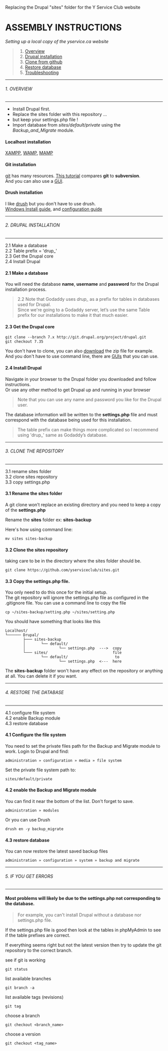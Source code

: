 Replacing the Drupal "sites" folder for the Y Service Club website

# ASSEMBLY INSTRUCTIONS

*Setting up a local copy of the yservice.ca website*

> 1.	[Overview](#1-overview)
> 2.	[Drupal installation](#2-drupal-installation)
> 3.	[Clone from github](#3-clone-the-repository)
> 4.	[Restore database](#4-restore-the-database)
> 5.	[Troubleshooting](#5-if-you-get-errors)


***
###### 1. OVERVIEW
---
+ Install Drupal first. 
+ Replace the sites folder with this repository ...  
+ but keep your settings.php file !  
+ Import database from *sites/default/private* using the *Backup_and_Migrate* module.  



#### Localhost installation

[XAMPP](https://www.apachefriends.org/index.html "multiplatform"), [WAMP](http://www.wampserver.com/en/ "Windows"), [MAMP](http://www.mamp.info/en/ "Macintosh")

#### Git installation

[git](http://git-scm.com/) has many resources. [This tutorial](https://www.atlassian.com/git/) compares **git** to **subversion**.  
And you can also use a [GUI](http://git-scm.com/downloads/guis).

#### Drush installation

I like [drush](https://github.com/drush-ops/drush) but you don't have to use drush.  
[Windows Install guide](https://www.drupal.org/node/594744), and [configuration guide](https://www.drupal.org/node/1843176)  

---
###### 2. DRUPAL INSTALLATION
---
2.1 Make a database  
2.2 Table prefix = 'drup_'  
2.3 Get the Drupal core  
2.4 Install Drupal  

#### 2.1 Make a database

You will need the database **name**, **username** and **password** for the Drupal installation process.  

>2.2 Note that Godaddy uses *drup_* as a prefix for tables in databases used for Drupal.  
>Since we're going to a Godaddy server, let’s use the same Table prefix for our installations to make it that much easier. 

#### 2.3 Get the Drupal core
```
git clone --branch 7.x http://git.drupal.org/project/drupal.git
git checkout 7.35
```
You don't have to clone, you can also [download](https://www.drupal.org/project/drupal) the zip file for example.  
And you don't have to use command line, there are [GUIs](http://git-scm.com/downloads/guis) that you can use.

#### 2.4 Install Drupal 
Navigate in your browser to the Drupal folder you downloaded and follow instructions.  
Or use any other method to get Drupal up and running in your browser

>Note that you can use any name and password you like for the Drupal user.  

The database information will be written to the **settings.php** file and must correspond with the database being used for this installation.   

>The table prefix can make things more complicated so I recommend using 'drup_' same as Godaddy’s database. 

---
###### 3. CLONE THE REPOSITORY
---
3.1 rename sites folder  
3.2 clone sites repository  
3.3 copy settings.php  

#### 3.1 Rename the **sites** folder
A git clone won’t replace an existing directory and you need to keep a copy of the **settings.php**  

Rename the **sites** folder ex: **sites-backup**  

Here's how using command line:  
```
mv sites sites-backup
```
#### 3.2 Clone the sites repository 
taking care to be in the directory where the sites folder should be.
```
git clone https://github.com/yserviceclub/sites.git
```
#### 3.3 Copy the **settings.php** file. 
You only need to do this once for the initial setup.  
The git repository will ignore the settings.php file as configured in the .gitignore file.
You can use a command line to copy the file
```
cp ~/sites-backup/setting.php ~/sites/setting.php
```
You should have something that looks like this
```
Localhost/
└────── Drupal/
		├─── sites-backup
		│   	└── default/
		│   			└── settings.php  --->  copy
		└─── sites/							    file 
				└── default/				     to
						└── settings.php  <---  here

```

The **sites-backup** folder won't have any effect on the repository or anything at all. You can delete it if you want.


---
###### 4. RESTORE THE DATABASE
---
4.1 configure file system  
4.2 enable Backup module  
4.3 restore database  

#### 4.1 Configure the file system
You need to set the private files path for the Backup and Migrate module to work.
Login to Drupal and find:
```
administration » configuration » media » file system
```
Set the private file system path to:
```
sites/default/private
```

#### 4.2 enable the Backup and Migrate module
You can find it near the bottom of the list. Don't forget to save.
```
administration » modules 
```
Or you can use Drush
```
drush en -y backup_migrate
```

#### 4.3 restore database
You can now restore the latest saved backup files
```
administration » configuration » system » backup and migrate
```


---
###### 5. IF YOU GET ERRORS
---
#### Most problems will likely be due to the settings.php not corresponding to the database.  
>For example, you can't install Drupal without a database nor settings.php file.  

If the settings.php file is good then look at the tables in phpMyAdmin to see if the table prefixes are correct.  

If everything seems right but not the latest version then try to update the git repository to the correct branch.  

see if git is working
```
git status
```
list available branches 
```
git branch -a
```
list available tags (revisions)
```
git tag
```
choose a branch
```
git checkout <branch_name>
```
choose a version
```
git checkout <tag_name>
```
